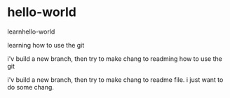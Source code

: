 # hello-world
learnhello-world

learning how to use the git

i'v build a new branch, then try to make chang to readming how to use the git

i'v build a new branch, then try to make chang to readme file.
i just want to do some chang.
